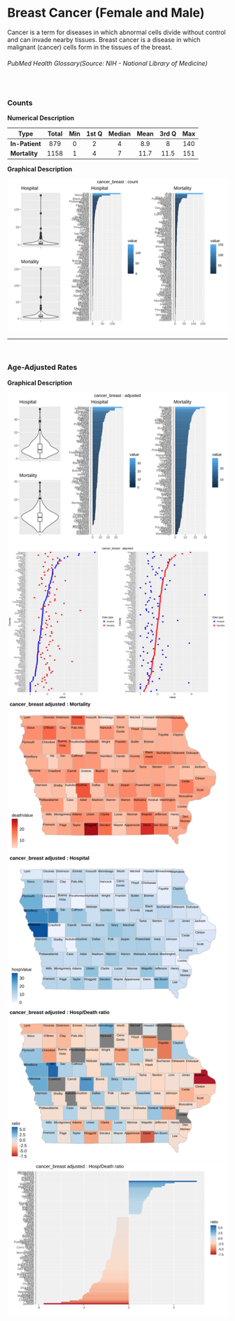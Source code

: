 # Breast Cancer (Female and Male)

Cancer is a term for diseases in which abnormal cells divide without control and can invade nearby tissues. Breast cancer is a disease in which malignant (cancer) cells form in the tissues of the breast.
###### PubMed Health Glossary(Source: NIH - National Library of Medicine)
<br>

### Counts

**Numerical Description**

Type | Total | Min | 1st Q | Median | Mean | 3rd Q | Max
---| :---: | :---: | :---: | :---: | :---: | :---: | :---:
**In-Patient** | 879 | 0 | 2 | 4 | 8.9 | 8 | 140
**Mortality** | 1158 | 1 | 4 | 7 | 11.7 | 11.5 | 151

**Graphical Description**

![](/images/cancer_breast_count_grid.svg)


***

<br>

### Age-Adjusted Rates

**Graphical Description**

![](/images/cancer_breast_adjusted_grid.svg)
![](/images/cancer_breast_adjusted_dotplots.svg)
![](/images/cancer_breast_adjusted_dmap.svg)
![](/images/cancer_breast_adjusted_hmap.svg)
![](/images/cancer_breast_adjusted_rmap.svg)
![](/images/cancer_breast_adjusted_ratiobar.svg)
